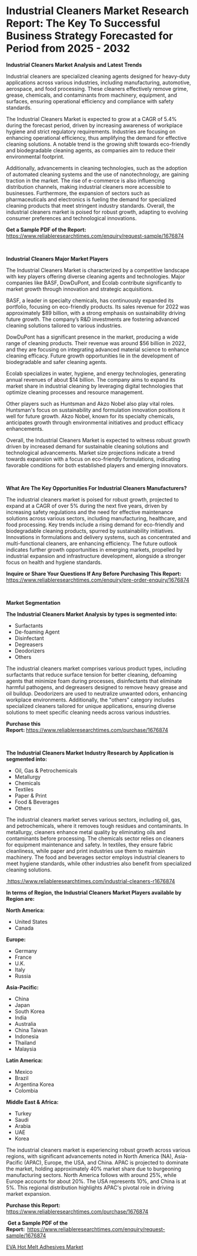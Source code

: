 <p><h1>Industrial Cleaners Market Research Report: The Key To Successful Business Strategy Forecasted for Period from 2025 - 2032</h1></p><p><strong>Industrial Cleaners Market Analysis and Latest Trends</strong></p>
<p><p>Industrial cleaners are specialized cleaning agents designed for heavy-duty applications across various industries, including manufacturing, automotive, aerospace, and food processing. These cleaners effectively remove grime, grease, chemicals, and contaminants from machinery, equipment, and surfaces, ensuring operational efficiency and compliance with safety standards.</p><p>The Industrial Cleaners Market is expected to grow at a CAGR of 5.4% during the forecast period, driven by increasing awareness of workplace hygiene and strict regulatory requirements. Industries are focusing on enhancing operational efficiency, thus amplifying the demand for effective cleaning solutions. A notable trend is the growing shift towards eco-friendly and biodegradable cleaning agents, as companies aim to reduce their environmental footprint. </p><p>Additionally, advancements in cleaning technologies, such as the adoption of automated cleaning systems and the use of nanotechnology, are gaining traction in the market. The rise of e-commerce is also influencing distribution channels, making industrial cleaners more accessible to businesses. Furthermore, the expansion of sectors such as pharmaceuticals and electronics is fueling the demand for specialized cleaning products that meet stringent industry standards. Overall, the industrial cleaners market is poised for robust growth, adapting to evolving consumer preferences and technological innovations.</p></p>
<p><strong>Get a Sample PDF of the Report:&nbsp;</strong> <a href="https://www.reliableresearchtimes.com/enquiry/request-sample/1676874?utm_campaign=2193&utm_medium=2&utm_source=Github&utm_content=ia&utm_term=31032025&utm_id=industrial-cleaners">https://www.reliableresearchtimes.com/enquiry/request-sample/1676874</a></p>
<p>&nbsp;</p>
<p><strong>Industrial Cleaners Major Market Players</strong></p>
<p><p>The Industrial Cleaners Market is characterized by a competitive landscape with key players offering diverse cleaning agents and technologies. Major companies like BASF, DowDuPont, and Ecolab contribute significantly to market growth through innovation and strategic acquisitions.</p><p>BASF, a leader in specialty chemicals, has continuously expanded its portfolio, focusing on eco-friendly products. Its sales revenue for 2022 was approximately $89 billion, with a strong emphasis on sustainability driving future growth. The company’s R&D investments are fostering advanced cleaning solutions tailored to various industries.</p><p>DowDuPont has a significant presence in the market, producing a wide range of cleaning products. Their revenue was around $56 billion in 2022, and they are focusing on integrating advanced material science to enhance cleaning efficacy. Future growth opportunities lie in the development of biodegradable and safer cleaning agents.</p><p>Ecolab specializes in water, hygiene, and energy technologies, generating annual revenues of about $14 billion. The company aims to expand its market share in industrial cleaning by leveraging digital technologies that optimize cleaning processes and resource management.</p><p>Other players such as Huntsman and Akzo Nobel also play vital roles. Huntsman's focus on sustainability and formulation innovation positions it well for future growth. Akzo Nobel, known for its specialty chemicals, anticipates growth through environmental initiatives and product efficacy enhancements.</p><p>Overall, the Industrial Cleaners Market is expected to witness robust growth driven by increased demand for sustainable cleaning solutions and technological advancements. Market size projections indicate a trend towards expansion with a focus on eco-friendly formulations, indicating favorable conditions for both established players and emerging innovators.</p></p>
<p>&nbsp;</p>
<p><strong>What Are The Key Opportunities For Industrial Cleaners Manufacturers?</strong></p>
<p><p>The industrial cleaners market is poised for robust growth, projected to expand at a CAGR of over 5% during the next five years, driven by increasing safety regulations and the need for effective maintenance solutions across various sectors, including manufacturing, healthcare, and food processing. Key trends include a rising demand for eco-friendly and biodegradable cleaning products, spurred by sustainability initiatives. Innovations in formulations and delivery systems, such as concentrated and multi-functional cleaners, are enhancing efficiency. The future outlook indicates further growth opportunities in emerging markets, propelled by industrial expansion and infrastructure development, alongside a stronger focus on health and hygiene standards.</p></p>
<p><strong>Inquire or Share Your Questions If Any Before Purchasing This Report:</strong> <a href="https://www.reliableresearchtimes.com/enquiry/pre-order-enquiry/1676874?utm_campaign=2193&utm_medium=2&utm_source=Github&utm_content=ia&utm_term=31032025&utm_id=industrial-cleaners">https://www.reliableresearchtimes.com/enquiry/pre-order-enquiry/1676874</a></p>
<p>&nbsp;</p>
<p><strong>Market Segmentation</strong></p>
<p><strong>The Industrial Cleaners Market Analysis by types is segmented into:</strong></p>
<p><ul><li>Surfactants</li><li>De-foaming Agent</li><li>Disinfectant</li><li>Degreasers</li><li>Deodorizers</li><li>Others</li></ul></p>
<p><p>The industrial cleaners market comprises various product types, including surfactants that reduce surface tension for better cleaning, defoaming agents that minimize foam during processes, disinfectants that eliminate harmful pathogens, and degreasers designed to remove heavy grease and oil buildup. Deodorizers are used to neutralize unwanted odors, enhancing workplace environments. Additionally, the "others" category includes specialized cleaners tailored for unique applications, ensuring diverse solutions to meet specific cleaning needs across various industries.</p></p>
<p><strong>Purchase this Report:&nbsp;</strong><a href="https://www.reliableresearchtimes.com/purchase/1676874?utm_campaign=2193&utm_medium=2&utm_source=Github&utm_content=ia&utm_term=31032025&utm_id=industrial-cleaners">https://www.reliableresearchtimes.com/purchase/1676874</a></p>
<p>&nbsp;</p>
<p><strong>The Industrial Cleaners Market Industry Research by Application is segmented into:</strong></p>
<p><ul><li>Oil, Gas & Petrochemicals</li><li>Metallurgy</li><li>Chemicals</li><li>Textiles</li><li>Paper & Print</li><li>Food & Beverages</li><li>Others</li></ul></p>
<p><p>The industrial cleaners market serves various sectors, including oil, gas, and petrochemicals, where it removes tough residues and contaminants. In metallurgy, cleaners enhance metal quality by eliminating oils and contaminants before processing. The chemicals sector relies on cleaners for equipment maintenance and safety. In textiles, they ensure fabric cleanliness, while paper and print industries use them to maintain machinery. The food and beverages sector employs industrial cleaners to meet hygiene standards, while other industries also benefit from specialized cleaning solutions.</p></p>
<p><a href="https://www.reliableresearchtimes.com/industrial-cleaners-r1676874?utm_campaign=2193&utm_medium=2&utm_source=Github&utm_content=ia&utm_term=31032025&utm_id=industrial-cleaners">&nbsp;https://www.reliableresearchtimes.com/industrial-cleaners-r1676874</a></p>
<p><strong>In terms of Region, the Industrial Cleaners Market Players available by Region are:</strong></p>
<p>
    <p> <strong> North America: </strong>
        <ul>
            <li>United States</li>
            <li>Canada</li>
        </ul>
        </p> 
    <p> <strong> Europe: </strong>
        <ul>
            <li>Germany</li>
            <li>France</li>
            <li>U.K.</li>
            <li>Italy</li>
            <li>Russia</li>
        </ul>
        </p> 
    <p> <strong> Asia-Pacific: </strong>
        <ul>
            <li>China</li>
            <li>Japan</li>
            <li>South Korea</li>
            <li>India</li>
            <li>Australia</li>
            <li>China Taiwan</li>
            <li>Indonesia</li>
            <li>Thailand</li>
            <li>Malaysia</li>
        </ul>
        </p> 
    <p> <strong> Latin America: </strong>
        <ul>
            <li>Mexico</li>
            <li>Brazil</li>
            <li>Argentina Korea</li>
            <li>Colombia</li>
        </ul>
        </p> 
    <p> <strong> Middle East & Africa: </strong>
        <ul>
            <li>Turkey</li>
            <li>Saudi</li>
            <li>Arabia</li>
            <li>UAE</li>
            <li>Korea</li>
        </ul>
    </p>
    </p>
<p><p>The industrial cleaners market is experiencing robust growth across various regions, with significant advancements noted in North America (NA), Asia-Pacific (APAC), Europe, the USA, and China. APAC is projected to dominate the market, holding approximately 40% market share due to burgeoning manufacturing sectors. North America follows with around 25%, while Europe accounts for about 20%. The USA represents 10%, and China is at 5%. This regional distribution highlights APAC's pivotal role in driving market expansion.</p></p>
<p><strong>Purchase this Report: </strong><a href="https://www.reliableresearchtimes.com/purchase/1676874?utm_campaign=2193&utm_medium=2&utm_source=Github&utm_content=ia&utm_term=31032025&utm_id=industrial-cleaners">https://www.reliableresearchtimes.com/purchase/1676874</a></p>
<p>&nbsp;<strong>Get a Sample PDF of the Report:&nbsp;&nbsp;</strong><a href="https://www.reliableresearchtimes.com/enquiry/request-sample/1676874?utm_campaign=2193&utm_medium=2&utm_source=Github&utm_content=ia&utm_term=31032025&utm_id=industrial-cleaners">https://www.reliableresearchtimes.com/enquiry/request-sample/1676874</a></p>
<p><strong></strong></p>
<p><p><a href="https://github.com/ygfu6u/Market-Research-Report-List-2/blob/main/eva-hot-melt-adhesives-market.md?utm_campaign=2193&utm_medium=2&utm_source=Github&utm_content=ia&utm_term=31032025&utm_id=industrial-cleaners">EVA Hot Melt Adhesives Market</a></p></p>